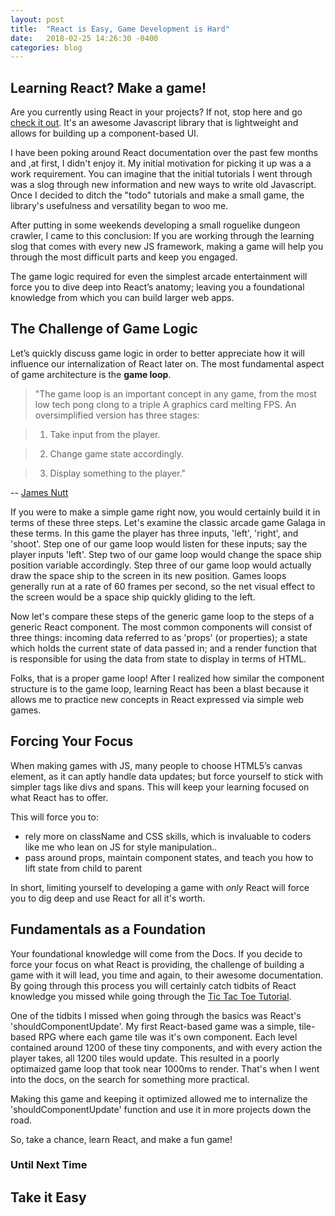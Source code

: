 ```yaml
---
layout: post
title:  "React is Easy, Game Development is Hard"
date:   2018-02-25 14:26:30 -0400
categories: blog
---
```


## Learning React? Make a game!

Are you currently using React in your projects? If not, stop here and go [check it out](https://reactjs.org/). It's an awesome Javascript library that is lightweight and allows for building up a component-based UI.

I have been poking around React documentation over the past few months and ,at first, I didn't enjoy it. My initial motivation for picking it up was a a work requirement. You can imagine that the initial tutorials I went through was a slog through new information and new ways to write old Javascript. Once I decided to ditch the "todo" tutorials and make a small game, the library's usefulness and versatility began to woo me.

After putting in some weekends developing a small roguelike dungeon crawler, I came to this conclusion: If you are working through the learning slog that comes with every new JS framework, making a game will help you through the most difficult parts and keep you engaged.

  The game logic required for even the simplest arcade entertainment will force you to dive deep into React’s anatomy; leaving you a foundational knowledge from which you can build larger web apps.

## The Challenge of Game Logic
Let’s quickly discuss game logic in order to better appreciate how it will influence our internalization of React later on. The most fundamental aspect of game architecture is the **game loop**.

> "The game loop is an important concept in any game, from the most low tech pong clong to a triple A graphics card melting FPS. An oversimplified version has three stages:

> 1. Take input from the player.

> 2. Change game state accordingly.

> 3. Display something to the player."

-- [James Nutt](https://jsrn.gitbooks.io/make-your-first-text-adventure-in-ruby/content/the_game_loop.html)

If you were to make a simple game right now, you would certainly build it in terms of these three steps. Let's examine the classic arcade game Galaga in these terms. In this game the player has three inputs, 'left', 'right', and 'shoot'. Step one of our game loop would listen for these inputs; say the player inputs 'left'. Step two of our game loop would change the space ship position variable accordingly. Step three of our game loop would actually draw the space ship to the screen in its new position. Games loops generally run at a rate of 60 frames per second, so the net visual effect to the screen would be a space ship quickly gliding to the left.

Now let's compare these steps of the generic game loop to the steps of a generic React component. The most common components will consist of three things: incoming data referred to as 'props' (or properties); a state which holds the current state of data passed in; and a render function that is responsible for using the data from state to display in terms of HTML.

Folks, that is a proper game loop! After I realized how similar the component structure is to the game loop, learning React has been a blast because it allows me to practice new concepts in React expressed via simple web games.

## Forcing Your Focus
When making games with JS, many people to choose HTML5’s canvas element, as it can aptly handle data updates; but force yourself to stick with simpler tags like divs and spans. This will keep your learning focused on what React has to offer.

This will force you to:
- rely more on className and CSS skills, which is invaluable to coders like me who lean on JS for style manipulation..
- pass around props, maintain component states, and teach you how to lift state from child to parent

In short, limiting yourself to developing a game with *only* React will force you to dig deep and use React for all it's worth.

## Fundamentals as a Foundation
Your foundational knowledge will come from the Docs. If you decide to force your focus on what React is providing, the challenge of building a game with it will lead, you time and again, to their awesome documentation. By going through this process you will certainly catch tidbits of React knowledge you missed while going through the [Tic Tac Toe Tutorial](https://reactjs.org/tutorial/tutorial.html).

One of the tidbits I missed when going through the basics was React's 'shouldComponentUpdate'. My first React-based game was a simple, tile-based RPG where each game tile was it's own component. Each level contained around 1200 of these tiny components, and with every action the player takes, all 1200 tiles would update. This resulted in a poorly optimaized game loop that took near 1000ms to render. That's when I went into the docs, on the search for something more practical.

Making this game and keeping it optimized allowed me to internalize the 'shouldComponentUpdate' function and use it in more projects down the road.

So, take a chance, learn React, and make a fun game!

### Until Next Time

## Take it Easy
